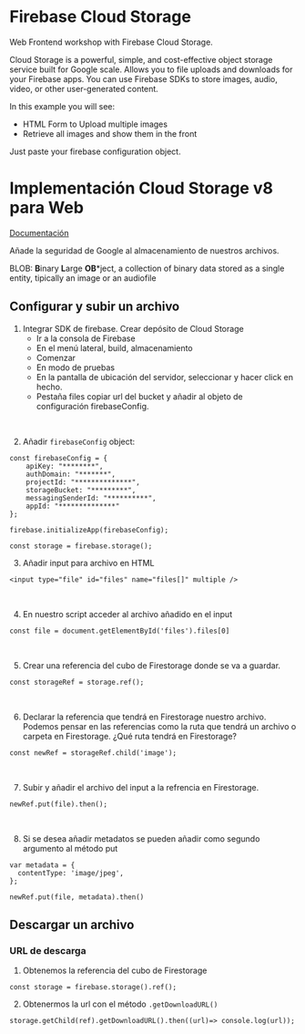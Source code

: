 # Firebase Cloud Storage

Web Frontend workshop with Firebase Cloud Storage. 

Cloud Storage is a powerful, simple, and cost-effective object storage service built for Google scale. Allows you to file uploads and downloads for your Firebase apps. You can use Firebase SDKs to store images, audio, video, or other user-generated content.

In this example you will see:
- HTML Form to Upload multiple images
- Retrieve all images and show them in the front

Just paste your firebase configuration object.


Implementación Cloud Storage v8 para Web
========================================

[Documentación](https://firebase.google.com/docs/storage/web/start#web-version-8)

Añade la seguridad de Google al almacenamiento de nuestros archivos. 

BLOB: **B**inary **L**arge **OB***ject, a collection of binary data stored as a single entity, tipically an image or an audiofile 

## Configurar y subir un archivo

1. Integrar SDK de firebase. Crear depósito de Cloud Storage
    - Ir a la consola de Firebase
    - En el menú lateral, build, almacenamiento
    - Comenzar
    - En modo de pruebas
    - En la pantalla de ubicación del servidor, seleccionar y hacer click en hecho. 
    - Pestaña files copiar url del bucket y añadir al objeto de configuración firebaseConfig. 

<br>

2. Añadir `firebaseConfig` object: 

```
const firebaseConfig = {
    apiKey: "********",
    authDomain: "*******",
    projectId: "**************",
    storageBucket: "*********",
    messagingSenderId: "**********",
    appId: "**************"
};

firebase.initializeApp(firebaseConfig);

const storage = firebase.storage();
```


3. Añadir input para archivo en HTML

```
<input type="file" id="files" name="files[]" multiple />
```
<br>

4. En nuestro script acceder al archivo añadido en el input 

```
const file = document.getElementById('files').files[0]

```
<br>

5. Crear una referencia del cubo de Firestorage donde se va a guardar.

```
const storageRef = storage.ref();
```
<br>

6. Declarar la referencia que tendrá en Firestorage nuestro archivo. Podemos pensar en las referencias como la ruta que tendrá un archivo o carpeta en Firestorage. ¿Qué ruta tendrá en Firestorage?
```
const newRef = storageRef.child('image');

```
<br>

7. Subir y añadir el archivo del input a la refrencia en Firestorage.

```
newRef.put(file).then();
```
<br>

8. Si se desea añadir metadatos se pueden añadir como segundo argumento al método put 

```
var metadata = {
  contentType: 'image/jpeg',
};

newRef.put(file, metadata).then()
```

## Descargar un archivo

### URL de descarga

1. Obtenemos la referencia del cubo de Firestorage
```
const storage = firebase.storage().ref();
```

2. Obtenermos la url con el método `.getDownloadURL()`
```
storage.getChild(ref).getDownloadURL().then((url)=> console.log(url));
```

